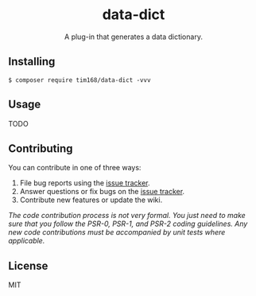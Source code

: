 <h1 align="center"> data-dict </h1>

<p align="center"> A plug-in that generates a data dictionary.</p>


## Installing

```shell
$ composer require tim168/data-dict -vvv
```

## Usage

TODO

## Contributing

You can contribute in one of three ways:

1. File bug reports using the [issue tracker](https://github.com/tim168/data-dict/issues).
2. Answer questions or fix bugs on the [issue tracker](https://github.com/tim168/data-dict/issues).
3. Contribute new features or update the wiki.

_The code contribution process is not very formal. You just need to make sure that you follow the PSR-0, PSR-1, and PSR-2 coding guidelines. Any new code contributions must be accompanied by unit tests where applicable._

## License

MIT